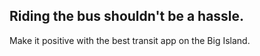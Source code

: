 ---
---

<h2 class="font-display font-medium text-4xl md:text-5xl">
  Riding the bus shouldn't be a hassle.
</h2>
<p class="font-medium text-xl md:text-2xl mt-3">
  Make it positive with the best transit app on the <span class="inline-block">Big Island.</span>
</p>

